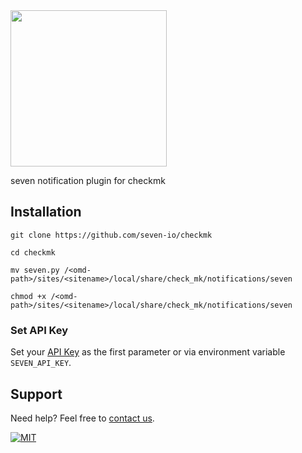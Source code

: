 <img src="https://www.seven.io/wp-content/uploads/Logo.svg" width="250" />

seven notification plugin for checkmk

## Installation

```shell
git clone https://github.com/seven-io/checkmk
```

```shell
cd checkmk
```

```shell
mv seven.py /<omd-path>/sites/<sitename>/local/share/check_mk/notifications/seven
```

```shell
chmod +x /<omd-path>/sites/<sitename>/local/share/check_mk/notifications/seven
```

### Set API Key

Set your [API Key](https://help.seven.io/en/api-key-access) as the first parameter or via environment variable `SEVEN_API_KEY`.

## Support

Need help? Feel free to [contact us](https://www.c.io/en/company/contact).

[![MIT](https://img.shields.io/badge/License-MIT-teal.svg)](LICENSE)
